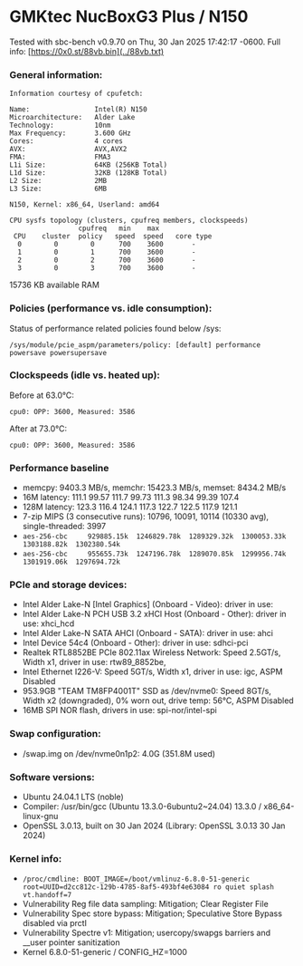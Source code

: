 # GMKtec NucBoxG3 Plus  / N150

Tested with sbc-bench v0.9.70 on Thu, 30 Jan 2025 17:42:17 -0600. Full info: [https://0x0.st/88vb.bin](../88vb.txt)

### General information:

    Information courtesy of cpufetch:
    
    Name:                Intel(R) N150
    Microarchitecture:   Alder Lake
    Technology:          10nm
    Max Frequency:       3.600 GHz
    Cores:               4 cores
    AVX:                 AVX,AVX2
    FMA:                 FMA3
    L1i Size:            64KB (256KB Total)
    L1d Size:            32KB (128KB Total)
    L2 Size:             2MB
    L3 Size:             6MB
    
    N150, Kernel: x86_64, Userland: amd64
    
    CPU sysfs topology (clusters, cpufreq members, clockspeeds)
                     cpufreq   min    max
     CPU    cluster  policy   speed  speed   core type
      0        0        0      700    3600       -
      1        0        1      700    3600       -
      2        0        2      700    3600       -
      3        0        3      700    3600       -

15736 KB available RAM

### Policies (performance vs. idle consumption):

Status of performance related policies found below /sys:

    /sys/module/pcie_aspm/parameters/policy: [default] performance powersave powersupersave

### Clockspeeds (idle vs. heated up):

Before at 63.0°C:

    cpu0: OPP: 3600, Measured: 3586 

After at 73.0°C:

    cpu0: OPP: 3600, Measured: 3586 

### Performance baseline

  * memcpy: 9403.3 MB/s, memchr: 15423.3 MB/s, memset: 8434.2 MB/s
  * 16M latency: 111.1 99.57 111.7 99.73 111.3 98.34 99.39 107.4 
  * 128M latency: 123.3 116.4 124.1 117.3 122.7 122.5 117.9 121.1 
  * 7-zip MIPS (3 consecutive runs): 10796, 10091, 10114 (10330 avg), single-threaded: 3997
  * `aes-256-cbc     929885.15k  1246829.78k  1289329.32k  1300053.33k  1303188.82k  1302380.54k`
  * `aes-256-cbc     955655.73k  1247196.78k  1289070.85k  1299956.74k  1301919.06k  1297694.72k`

### PCIe and storage devices:

  * Intel Alder Lake-N [Intel Graphics] (Onboard - Video): driver in use: 
  * Intel Alder Lake-N PCH USB 3.2 xHCI Host (Onboard - Other): driver in use: xhci_hcd
  * Intel Alder Lake-N SATA AHCI (Onboard - SATA): driver in use: ahci
  * Intel Device 54c4 (Onboard - Other): driver in use: sdhci-pci
  * Realtek RTL8852BE PCIe 802.11ax Wireless Network: Speed 2.5GT/s, Width x1, driver in use: rtw89_8852be, 
  * Intel Ethernet I226-V: Speed 5GT/s, Width x1, driver in use: igc, ASPM Disabled
  * 953.9GB "TEAM TM8FP4001T" SSD as /dev/nvme0: Speed 8GT/s, Width x2 (downgraded), 0% worn out, drive temp: 56°C, ASPM Disabled
  * 16MB SPI NOR flash, drivers in use: spi-nor/intel-spi

### Swap configuration:

  * /swap.img on /dev/nvme0n1p2: 4.0G (351.8M used)

### Software versions:

  * Ubuntu 24.04.1 LTS (noble)
  * Compiler: /usr/bin/gcc (Ubuntu 13.3.0-6ubuntu2~24.04) 13.3.0 / x86_64-linux-gnu
  * OpenSSL 3.0.13, built on 30 Jan 2024 (Library: OpenSSL 3.0.13 30 Jan 2024)    

### Kernel info:

  * `/proc/cmdline: BOOT_IMAGE=/boot/vmlinuz-6.8.0-51-generic root=UUID=d2cc812c-129b-4785-8af5-493bf4e63084 ro quiet splash vt.handoff=7`
  * Vulnerability Reg file data sampling: Mitigation; Clear Register File
  * Vulnerability Spec store bypass:      Mitigation; Speculative Store Bypass disabled via prctl
  * Vulnerability Spectre v1:             Mitigation; usercopy/swapgs barriers and __user pointer sanitization
  * Kernel 6.8.0-51-generic / CONFIG_HZ=1000